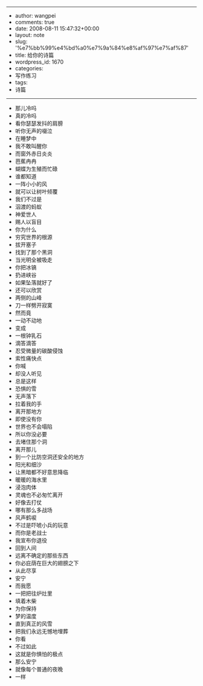 - --
- author: wangpei
- comments: true
- date: 2008-08-11 15:47:32+00:00
- layout: note
- slug: '%e7%bb%99%e4%bd%a0%e7%9a%84%e8%af%97%e7%af%87'
- title: 给你的诗篇
- wordpress_id: 1670
- categories:
- 写作练习
- tags:
- 诗篇
- --
- 那儿冷吗
- 真的冷吗
- 看你瑟瑟发抖的肩膀
- 听你无声的啜泣
- 在睡梦中
- 我不敢叫醒你
- 而窗外赤日炎炎
- 芭蕉冉冉
- 蝴蝶为生殖而忙碌
- 谁都知道
- 一阵小小的风
- 就可以让树叶倾覆
- 我们不过是
- 泅渡的蚂蚁
- 神爱世人
- 赐人以盲目
- 你为什么
- 穷究世界的根源
- 拔开塞子
- 找到了那个黑洞
- 当光明全被吸走
- 你把冰镐
- 扔进峡谷
- 如果坠落就好了
- 还可以欣赏
- 两侧的山峰
- 刀一样劈开寂寞
- 然而竟
- 一动不动地
- 变成
- 一根钟乳石
- 滴答滴答
- 忍受微量的碳酸侵蚀
- 索性痛快点
- 你喊
- 却没人听见
- 总是这样
- 恐惧的雪
- 无声落下
- 拉着我的手
- 离开那地方
- 即使没有你
- 世界也不会塌陷
- 所以你没必要
- 去堵住那个洞
- 离开那儿
- 到一个比防空洞还安全的地方
- 阳光和细沙
- 让黑暗都不好意思降临
- 暖暖的海水里
- 浸泡肉体
- 灵魂也不必匆忙离开
- 好像去打仗
- 哪有那么多战场
- 风声鹤唳
- 不过是吓唬小兵的玩意
- 而你是老战士
- 我宣布你退役
- 回到人间
- 远离不确定的那些东西
- 你必庇荫在巨大的翅膀之下
- 从此尽享
- 安宁
- 而我愿
- 一把把往炉灶里
- 填着木柴
- 为你保持
- 梦的温度
- 直到真正的风雪
- 把我们永远无憾地埋葬
- 你看
- 不过如此
- 这就是你惧怕的极点
- 那么安宁
- 就像每个普通的夜晚
- 一样
